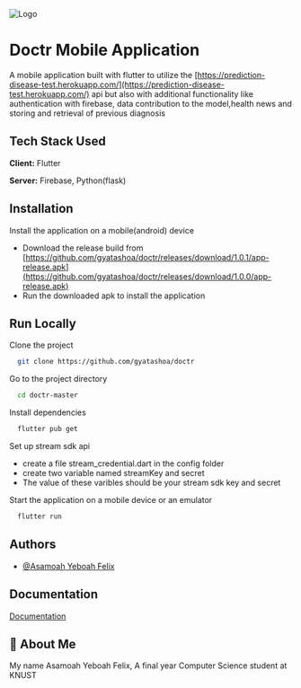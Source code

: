 ![Logo](https://firebasestorage.googleapis.com/v0/b/doctr-fb5bb.appspot.com/o/app_icon.png?alt=media&token=4542471f-e0b9-49e1-8f83-3a2a3f5bf29f)

# Doctr Mobile Application

A mobile application built with flutter to utilize the
[https://prediction-disease-test.herokuapp.com/](https://prediction-disease-test.herokuapp.com/) api but also with additional functionality like authentication with
firebase, data contribution to the model,health news and storing and retrieval of previous diagnosis

## Tech Stack Used

**Client:** Flutter

**Server:** Firebase, Python(flask)

## Installation

Install the application on a mobile(android) device

- Download the release build from [https://github.com/gyatashoa/doctr/releases/download/1.0.1/app-release.apk](https://github.com/gyatashoa/doctr/releases/download/1.0.0/app-release.apk)
- Run the downloaded apk to install the application

## Run Locally

Clone the project

```bash
  git clone https://github.com/gyatashoa/doctr
```

Go to the project directory

```bash
  cd doctr-master
```

Install dependencies

```bash
  flutter pub get
```

Set up stream sdk api

- create a file stream_credential.dart in the config folder
- create two variable named streamKey and secret
- The value of these varibles should be your stream sdk key and secret

Start the application on a mobile device or an emulator

```bash
  flutter run
```

## Authors

- [@Asamoah Yeboah Felix](https://www.github.com/gyatashoa)

## Documentation

[Documentation](https://linktodocumentation)

## 🚀 About Me

My name Asamoah Yeboah Felix, A final year Computer Science student at KNUST
